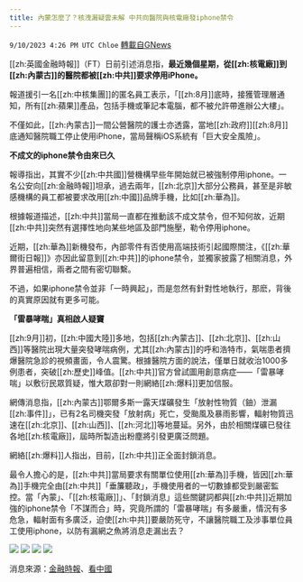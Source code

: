 ```yaml
---
title: 內蒙怎麼了？核洩漏疑雲未解 中共向醫院與核電廠發iphone禁令
---
```

`9/10/2023 4:26 PM UTC Chloe` [轉載自GNews](https://gnews.org/articles/1671555)


  
[[zh:英國金融時報]]（FT）日前引述消息指，**最近幾個星期，從[[zh:核電廠]]到[[zh:內蒙古]]的醫院都被[[zh:中共]]要求停用iPhone。**

報道援引一名[[zh:中核集團]]的匿名員工表示，「[[zh:8月]]底時，接獲管理層通知，所有[[zh:蘋果]]產品，包括手機或筆記本電腦，都不被允許帶進辦公大樓」。

  

不僅如此，[[zh:內蒙古]]一間公營醫院的護士亦透露，當地[[zh:政府]][[zh:8月]]底通知醫院職工停止使用iPhone，當局聲稱iOS系統有「巨大安全風險」。

  

**不成文的iphone禁令由來已久**

  

報導指出，其實不少[[zh:中共國]]營機構早些年開始就已被強制停用iphone。一名公安向[[zh:金融時報]]坦承，過去兩年，[[zh:北京]]大部分公務員，甚至是非敏感機構的員工都被要求改用[[zh:中國]]品牌手機，比如[[zh:華為]]。

  

根據報道描述，[[zh:中共]]當局一直都在推動該不成文禁令，但不知何故，近期[[zh:中共]]突然有選擇性地向某些地區及部門施壓，勒令停用iphone。

  

近期，[[zh:華為]]新機發布，內部零件有否使用高端技術引起國際關注，《[[zh:華爾街日報]]》亦因此留意到[[zh:中共]]的iphone禁令，並獨家披露了相關消息，外界普遍相信，兩者之間有密切聯繫。

  

不過，如果iphone禁令並非「一時興起」，而是忽然有針對性地執行，那麽，背後的真實原因就有更多可能。

  

**「雷暴哮喘」真相啟人疑竇**

  

[[zh:9月]]初，[[zh:中國大陸]]多地，包括[[zh:內蒙古]]、[[zh:北京]]、[[zh:山西]]等醫院出現大量突發哮喘病例，尤其[[zh:內蒙古]]的呼和浩特市，氣喘患者擠爆醫院急診的視頻畫面，令人震驚。根據醫院方面的說法，僅單日就收治1000多例患者，突破[[zh:歷史]]峰值。[[zh:中共]]官方曾試圖用創意病症——「雷暴哮喘」以敷衍民眾質疑，惟大眾卻對一則網絡[[zh:爆料]]更加信服。

  

網傳消息指，[[zh:內蒙古]]鄂爾多斯一露天煤礦發生「放射性物質（鈾）泄漏[[zh:事件]]」，已有2名司機突發「放射病」死亡，受颱風及暴雨影響，輻射物質迅速在[[zh:北京]]、[[zh:山西]]、[[zh:河北]]等地蔓延。另外，由於相關煤礦已發往各地[[zh:核電廠]]，屆時所製造出粉塵將引發更廣泛問題。

  

網絡[[zh:爆料]]人指出，目前，[[zh:中共]]正全面封鎖消息。

  

最令人擔心的是，[[zh:中共]]當局要求有關單位使用[[zh:華為]]手機，皆因[[zh:華為]]手機完全由[[zh:中共]]「垂簾聽政」，手機使用者的一切數據都受到嚴密監控。當「內蒙」、「[[zh:核電廠]]」、「封鎖消息」這些關鍵詞都與[[zh:中共]]近期加強的iphone禁令「不謀而合」時，究竟所謂的「雷暴哮喘」有多嚴重，情況有多危急，輻射面有多廣泛，迫使[[zh:中共]]要嚴防死守，不讓醫院職工及涉事單位員工使用iphone，以防有漏網之魚將消息走漏出去？







![](ipfs://QmeGdFK7QcxB6L1nFP1XSFUii1Tq8GhzunQoAP3eJm9CfN?.png)
![](ipfs://QmVqvsZSYXtoVcjunJJss8Jm1PUrZdFbBPUwA5U3gc5sgW?.png)
 ![](ipfs://Qma9HWmmchrSDeYuDAoxVWUJLxXhmq8trzaiRd2siYXRft?.png)
![](ipfs://QmWZY4muVVXsnkPGjaQnL4hsoLJ2M8mgRBhGH9qCVX25NH?.png) 

  

消息來源：[金融時報](https://www.ft.com/content/7b0635ef-82c7-450e-8980-213438448390)、[看中國](https://www.secretchina.com/news/b5/2023/09/07/1044740.html)
